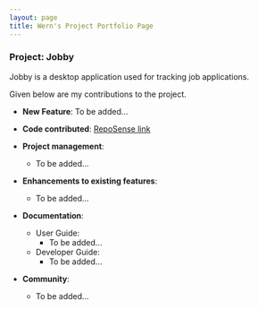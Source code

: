 ```yaml
---
layout: page
title: Wern's Project Portfolio Page
---
```


<div class="allow-page-break" markdown="1">

### Project: Jobby

Jobby is a desktop application used for tracking job applications.

Given below are my contributions to the project.

* **New Feature**: To be added...

* **Code contributed**: [RepoSense link](https://nus-cs2103-ay2324s1.github.io/tp-dashboard/?search=AY2324S1-CS2103T-W08-3&sort=groupTitle&sortWithin=title&timeframe=commit&mergegroup=&groupSelect=groupByRepos&breakdown=true&checkedFileTypes=docs~functional-code~test-code~other&since=2023-09-22&tabOpen=true&tabType=authorship&tabAuthor=wxwern&tabRepo=AY2324S1-CS2103T-W08-3%2Ftp%5Bmaster%5D&authorshipIsMergeGroup=false&authorshipFileTypes=docs~other~functional-code~test-code&authorshipIsBinaryFileTypeChecked=false&authorshipIsIgnoredFilesChecked=false)

* **Project management**:
  * To be added...

* **Enhancements to existing features**:
  * To be added...

* **Documentation**:
  * User Guide:
    * To be added...
  * Developer Guide:
    * To be added...

* **Community**:
  * To be added...

</div>
